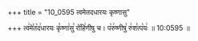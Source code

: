 +++
title = "10_0595 त्वमेतदधारयः कृष्णासु"

+++
त्व꣢मे꣣त꣡द꣢धारयः कृ꣣ष्णा꣢सु꣣ रो꣡हि꣢णीषु च। प꣡रु꣢ष्णीषु꣣ रु꣢श꣣त्प꣡यः꣢ ॥ 10:0595 ॥